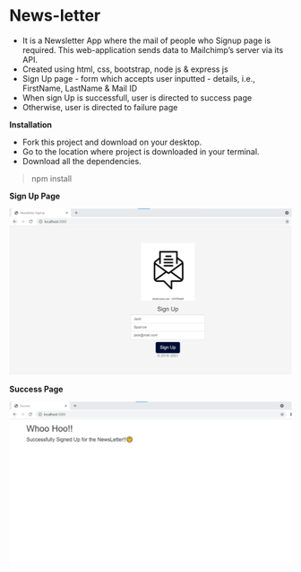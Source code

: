 # News-letter

- It is a Newsletter App where the mail of people who Signup page is required. This web-application sends data to Mailchimp’s server via its API. 
- Created using html, css, bootstrap, node js & express js
- Sign Up page - form which accepts user inputted - details, i.e., FirstName, LastName & Mail ID 
- When sign Up is successfull, user is directed to success page
- Otherwise, user is directed to failure page

**Installation**
- Fork this project and download on your desktop.
- Go to the location where project is downloaded in your terminal.
- Download all the dependencies.

> npm install


**Sign Up Page**

![alt text](https://github.com/Saranya3/News-letter/blob/master/SignUp.png)



**Success Page**

![alt text](https://github.com/Saranya3/News-letter/blob/master/Success.png)
